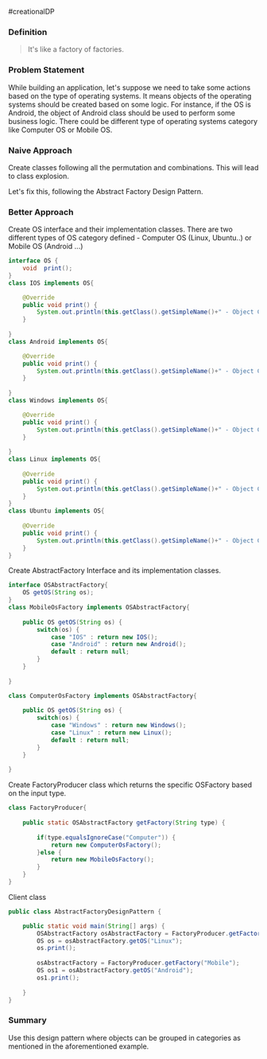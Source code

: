 #creationalDP 

### Definition

> It's like a factory of factories.

### Problem Statement
While building an application, let's suppose we need to take some actions based on the type of operating systems. It means objects of the operating systems should be created based on some logic. For instance, if the OS is Android, the object of Android class should be used to perform some business logic. There could be different type of operating systems category like Computer OS or Mobile OS.

### Naive Approach
Create classes following all the permutation and combinations. This will lead to class explosion.

Let's fix this, following the Abstract Factory Design Pattern.

### Better Approach

Create OS interface and their implementation classes. There are two different types of OS category defined - Computer OS (Linux, Ubuntu..) or Mobile OS (Android ...)

```java
interface OS {
	void  print();
}
class IOS implements OS{

	@Override
	public void print() {
		System.out.println(this.getClass().getSimpleName()+" - Object Created.");
	}
	
}
class Android implements OS{

	@Override
	public void print() {
		System.out.println(this.getClass().getSimpleName()+" - Object Created.");
	}
	
}
class Windows implements OS{

	@Override
	public void print() {
		System.out.println(this.getClass().getSimpleName()+" - Object Created.");
	}
	
}
class Linux implements OS{
	
	@Override
	public void print() {
		System.out.println(this.getClass().getSimpleName()+" - Object Created.");
	}
}
class Ubuntu implements OS{
	
	@Override
	public void print() {
		System.out.println(this.getClass().getSimpleName()+" - Object Created.");
	}
}
```

Create AbstractFactory Interface and its implementation classes.

```java
interface OSAbstractFactory{
	OS getOS(String os);
}
class MobileOsFactory implements OSAbstractFactory{
	
	public OS getOS(String os) {
		switch(os) {
			case "IOS" : return new IOS();
			case "Android" : return new Android();
			default : return null;
		}
	}
	
}

class ComputerOsFactory implements OSAbstractFactory{
	
	public OS getOS(String os) {
		switch(os) {
			case "Windows" : return new Windows();
			case "Linux" : return new Linux();
			default : return null;
		}
	}
	
}
```

Create FactoryProducer class which returns the specific OSFactory based on the input type.

```java
class FactoryProducer{
	
	public static OSAbstractFactory getFactory(String type) {
		
		if(type.equalsIgnoreCase("Computer")) {
			return new ComputerOsFactory();
		}else {
			return new MobileOsFactory();
		}
	}
}
```

Client class

```java
public class AbstractFactoryDesignPattern {

	public static void main(String[] args) {
		OSAbstractFactory osAbstractFactory = FactoryProducer.getFactory("Computer");
		OS os = osAbstractFactory.getOS("Linux");
		os.print();
		
		osAbstractFactory = FactoryProducer.getFactory("Mobile");
		OS os1 = osAbstractFactory.getOS("Android");
		os1.print();
		
	}
}
```

### Summary
Use this design pattern where objects can be grouped in categories as mentioned in the aforementioned example.